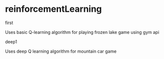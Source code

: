 # reinforcementLearning

first


Uses basic Q-learning algorithm for playing frozen lake game using gym api


deep1

Uses deep Q learning algorithm for mountain car game 

